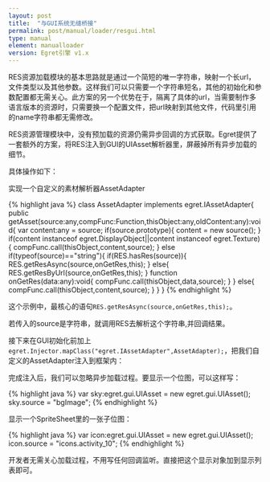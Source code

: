 ```yaml
---
layout: post
title:  "与GUI系统无缝桥接"
permalink: post/manual/loader/resgui.html
type: manual
element: manualloader
version: Egret引擎 v1.x
---
```


RES资源加载模块的基本思路就是通过一个简短的唯一字符串，映射一个长url，文件类型以及其他参数。这样我们可以只需要一个字符串短名，其他的初始化和参数配置都无需关心。此方案的另一个优势在于，隔离了具体的url，当需要制作多语言版本的资源时，只需要换一个配置文件，把url映射到其他文件，代码里引用的name字符串都无需修改。

RES资源管理模块中，没有预加载的资源仍需异步回调的方式获取。Egret提供了一套额外的方案，将RES注入到GUI的UIAsset解析器里，屏蔽掉所有异步加载的细节。

具体操作如下：

实现一个自定义的素材解析器AssetAdapter

{% highlight java  %}
class AssetAdapter implements egret.IAssetAdapter{
    public getAsset(source:any,compFunc:Function,thisObject:any,oldContent:any):void{
        var content:any = source;
        if(source.prototype){
            content = new source();
        }
        if(content instanceof egret.DisplayObject||content instanceof egret.Texture){
            compFunc.call(thisObject,content,source);
        }
        else if(typeof(source)=="string"){
            if(RES.hasRes(source)){
                RES.getResAsync(source,onGetRes,this);
            }
            else{
               RES.getResByUrl(source,onGetRes,this);
            }
            function onGetRes(data:any):void{
                compFunc.call(thisObject,data,source);
            }
        }
        else{
            compFunc.call(thisObject,content,source);
        }
    }
}
{% endhighlight %}

这个示例中，最核心的语句`RES.getResAsync(source,onGetRes,this);`。

若传入的source是字符串，就调用RES去解析这个字符串,并回调结果。

接下来在GUI初始化前加上`egret.Injector.mapClass("egret.IAssetAdapter",AssetAdapter);`，把我们自定义的AssetAdapter注入到框架内：

完成注入后，我们可以忽略异步加载过程。要显示一个位图，可以这样写：

{% highlight java  %}
var sky:egret.gui.UIAsset = new egret.gui.UIAsset();
sky.source = "bgImage";
{% endhighlight %}

显示一个SpriteSheet里的一张子位图：

{% highlight java  %}
var icon:egret.gui.UIAsset = new egret.gui.UIAsset();
icon.source = "icons.activity_10";
{% endhighlight %}

开发者无需关心加载过程，不用写任何回调监听。直接把这个显示对象加到显示列表即可。